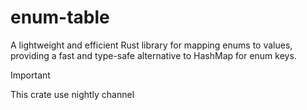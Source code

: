 # enum-table

A lightweight and efficient Rust library for mapping enums to values, providing a fast and type-safe alternative to HashMap for enum keys.

> [!IMPORTANT]
> This crate use nightly channel
